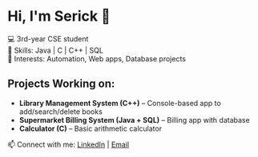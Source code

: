 # Hi, I'm Serick 👋

💻 3rd-year CSE student  
🔹 Skills: Java | C | C++ | SQL  
🔹 Interests: Automation, Web apps, Database projects  

## Projects Working on:
- **Library Management System (C++)** – Console-based app to add/search/delete books   
- **Supermarket Billing System (Java + SQL)** – Billing app with database  
- **Calculator (C)** – Basic arithmetic calculator 

📫 Connect with me: [LinkedIn](https://www.linkedin.com/in/sericksg06) | [Email](mailto:sericksg06@gmail.com)
